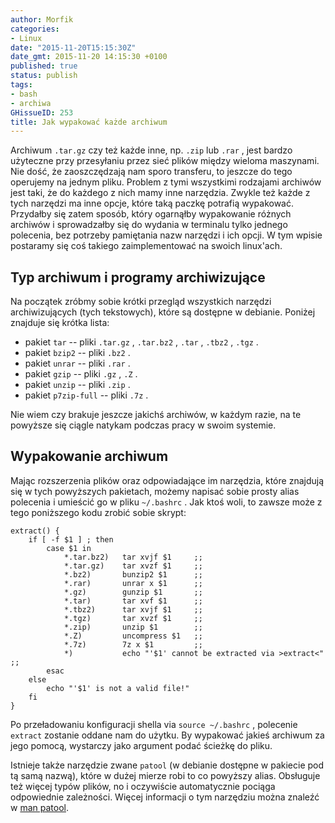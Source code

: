 ```yaml
---
author: Morfik
categories:
- Linux
date: "2015-11-20T15:15:30Z"
date_gmt: 2015-11-20 14:15:30 +0100
published: true
status: publish
tags:
- bash
- archiwa
GHissueID: 253
title: Jak wypakować każde archiwum
---
```


Archiwum `.tar.gz` czy też każde inne, np. `.zip` lub `.rar` , jest bardzo użyteczne przy
przesyłaniu przez sieć plików między wieloma maszynami. Nie dość, że zaoszczędzają nam sporo
transferu, to jeszcze do tego operujemy na jednym pliku. Problem z tymi wszystkimi rodzajami
archiwów jest taki, że do każdego z nich mamy inne narzędzia. Zwykle też każde z tych narzędzi ma
inne opcje, które taką paczkę potrafią wypakować. Przydałby się zatem sposób, który ogarnąłby
wypakowanie różnych archiwów i sprowadzałby się do wydania w terminalu tylko jednego polecenia, bez
potrzeby pamiętania nazw narzędzi i ich opcji. W tym wpisie postaramy się coś takiego
zaimplementować na swoich linux'ach.

<!--more-->
## Typ archiwum i programy archiwizujące

Na początek zróbmy sobie krótki przegląd wszystkich narzędzi archiwizujących (tych tekstowych),
które są dostępne w debianie. Poniżej znajduje się krótka lista:

  - pakiet `tar` -- pliki `.tar.gz` , `.tar.bz2` , `.tar` , `.tbz2` , `.tgz` .
  - pakiet `bzip2` -- pliki `.bz2` .
  - pakiet `unrar` -- pliki `.rar` .
  - pakiet `gzip` -- pliki `.gz` , `.Z` .
  - pakiet `unzip` -- pliki `.zip` .
  - pakiet `p7zip-full` -- pliki `.7z` .

Nie wiem czy brakuje jeszcze jakichś archiwów, w każdym razie, na te powyższe się ciągle natykam
podczas pracy w swoim systemie.

## Wypakowanie archiwum

Mając rozszerzenia plików oraz odpowiadające im narzędzia, które znajdują się w tych powyższych
pakietach, możemy napisać sobie prosty alias polecenia i umieścić go w pliku `~/.bashrc` . Jak ktoś
woli, to zawsze może z tego poniższego kodu zrobić sobie skrypt:

    extract() {
        if [ -f $1 ] ; then
            case $1 in
                *.tar.bz2)   tar xvjf $1     ;;
                *.tar.gz)    tar xvzf $1     ;;
                *.bz2)       bunzip2 $1      ;;
                *.rar)       unrar x $1      ;;
                *.gz)        gunzip $1       ;;
                *.tar)       tar xvf $1      ;;
                *.tbz2)      tar xvjf $1     ;;
                *.tgz)       tar xvzf $1     ;;
                *.zip)       unzip $1        ;;
                *.Z)         uncompress $1   ;;
                *.7z)        7z x $1         ;;
                *)           echo "'$1' cannot be extracted via >extract<" ;;
            esac
        else
            echo "'$1' is not a valid file!"
        fi
    }

Po przeładowaniu konfiguracji shella via `source ~/.bashrc` , polecenie `extract` zostanie oddane
nam do użytku. By wypakować jakieś archiwum za jego pomocą, wystarczy jako argument podać ścieżkę do
pliku.

Istnieje także narzędzie zwane `patool` (w debianie dostępne w pakiecie pod tą samą nazwą), które w
dużej mierze robi to co powyższy alias. Obsługuje też więcej typów plików, no i oczywiście
automatycznie pociąga odpowiednie zależności. Więcej informacji o tym narzędziu można znaleźć w [man
patool](http://manpages.ubuntu.com/manpages/wily/man1/patool.1.html).
